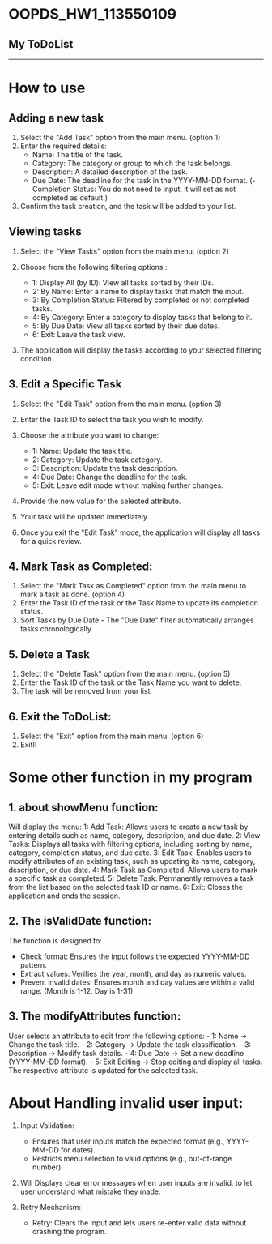 # OOPDS_HW1_113550109
## My ToDoList
----------------------
# How to use
## Adding a new task
1. Select the "Add Task" option from the main menu. (option 1)
2. Enter the required details:
   - Name: The title of the task.
   - Category: The category or group to which the task belongs.
   - Description: A detailed description of the task.
   - Due Date: The deadline for the task in the YYYY-MM-DD format.
  (- Completion Status: You do not need to input, it will set as not completed as default.)
3. Confirm the task creation, and the task will be added to your list.

## Viewing tasks
1. Select the "View Tasks" option from the main menu. (option 2)
2. Choose from the following filtering options :
   - 1: Display All (by ID): View all tasks sorted by their IDs.
   - 2: By Name: Enter a name to display tasks that match the input.
   - 3: By Completion Status: Filtered by completed or not completed tasks.
   - 4: By Category: Enter a category to display tasks that belong to it.
   - 5: By Due Date: View all tasks sorted by their due dates.
   - 6: Exit: Leave the task view.

3. The application will display the tasks according to your selected filtering condition

## 3. Edit a Specific Task
1. Select the "Edit Task" option from the main menu. (option 3)
2. Enter the Task ID to select the task you wish to modify.
3. Choose the attribute you want to change:
   - 1: Name: Update the task title.
   - 2: Category: Update the task category.
   - 3: Description: Update the task description.
   - 4: Due Date: Change the deadline for the task.
   - 5: Exit: Leave edit mode without making further changes.

4. Provide the new value for the selected attribute.
5. Your task will be updated immediately.
6. Once you exit the "Edit Task" mode, the application will display all tasks for a quick review.

## 4. Mark Task as Completed:
1. Select the "Mark Task as Completed" option from the main menu to mark a task as done. (option 4)
2. Enter the Task ID of the task or the Task Name to update its completion status.
3. Sort Tasks by Due Date:- The "Due Date" filter automatically arranges tasks chronologically.

## 5. Delete a Task
1. Select the "Delete Task" option from the main menu. (option 5)
2. Enter the Task ID of the task or the Task Name you want to delete.
3. The task will be removed from your list.

## 6. Exit the ToDoList:
1. Select the "Exit" option from the main menu. (option 6)
2. Exit!!

# Some other function in my program 
## 1. about showMenu function:
Will display the menu: 
     1: Add Task: Allows users to create a new task by entering details such as name, category, description, and due date. 
     2: View Tasks: Displays all tasks with filtering options, including sorting by name, category, completion status, and due date. 
     3: Edit Task: Enables users to modify attributes of an existing task, such as updating its name, category, description, or due date. 
     4: Mark Task as Completed: Allows users to mark a specific task as completed. 
     5: Delete Task: Permanently removes a task from the list based on the selected task ID or name.
     6: Exit: Closes the application and ends the session. 

## 2. The isValidDate function:
The function is designed to: 
   - Check format: Ensures the input follows the expected YYYY-MM-DD pattern.
   - Extract values: Verifies the year, month, and day as numeric values.
   - Prevent invalid dates: Ensures month and day values are within a valid range. (Month is 1-12, Day is 1-31) 

## 3. The modifyAttributes function: 
User selects an attribute to edit from the following options:
     - 1: Name → Change the task title.
     - 2: Category → Update the task classification.
     - 3: Description → Modify task details.
     - 4: Due Date → Set a new deadline (YYYY-MM-DD format).
     - 5: Exit Editing → Stop editing and display all tasks.
The respective attribute is updated for the selected task.

# About Handling invalid user input:
1. Input Validation:
   - Ensures that user inputs match the expected format (e.g., YYYY-MM-DD for dates).
   - Restricts menu selection to valid options (e.g., out-of-range number).

2. Will Displays clear error messages when user inputs are invalid, to let user understand what mistake they made.

3. Retry Mechanism:
   - Retry: Clears the input and lets users re-enter valid data without crashing the program.

























